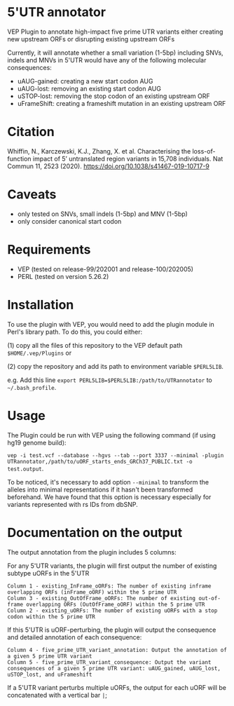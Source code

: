 # 5'UTR annotator
VEP Plugin to annotate high-impact five prime UTR variants either creating new upstream ORFs or disrupting existing upstream ORFs

Currently, it will annotate whether a small variation (1-5bp) including SNVs, indels and MNVs in 5'UTR would have any of the following molecular consequences:

 - uAUG-gained: creating a new start codon AUG
 - uAUG-lost: removing an existing start codon AUG
 - uSTOP-lost: removing the stop codon of an existing upstream ORF
 - uFrameShift: creating a frameshift mutation in an existing upstream ORF 

# Citation

Whiffin, N., Karczewski, K.J., Zhang, X. et al. Characterising the loss-of-function impact of 5’ untranslated region variants in 15,708 individuals. Nat Commun 11, 2523 (2020). https://doi.org/10.1038/s41467-019-10717-9


# Caveats 
- only tested on SNVs, small indels (1-5bp) and MNV (1-5bp)
- only consider canonical start codon

# Requirements
- VEP (tested on release-99/202001 and release-100/202005)
- PERL (tested on version 5.26.2)

# Installation
To use the plugin with VEP, you would need to add the plugin module in Perl's library path. To do this, you could either: 

(1) copy all the files of this repository to the VEP default path `$HOME/.vep/Plugins` or

(2) copy the repository and add its path to environment variable `$PERL5LIB`. 

e.g. Add this line `export PERL5LIB=$PERL5LIB:/path/to/UTRannotator` to `~/.bash_profile`.

# Usage
The Plugin could be run with VEP using the following command (if using hg19 genome build): 

`vep -i test.vcf --database --hgvs --tab --port 3337 --minimal -plugin UTRannotator,/path/to/uORF_starts_ends_GRCh37_PUBLIC.txt -o test.output`. 

To be noticed, it's necessary to add option `--minimal` to transform the alleles into minimal representations if it hasn't been transformed beforehand. We have found that this option is necessary especially for variants represented with rs IDs from dbSNP. 


# Documentation on the output

The output annotation from the plugin includes 5 columns: 

For any 5'UTR variants, the plugin will first output the number of existing subtype uORFs in the 5'UTR

    Column 1 - existing_InFrame_oORFs: The number of existing inframe overlapping ORFs (inFrame_oORF) within the 5 prime UTR
    Column 3 - existing_OutOfFrame_oORFs: The number of existing out-of-frame overlapping ORFs (OutOfFrame_oORF) within the 5 prime UTR
    Column 2 - existing_uORFs: The number of existing uORFs with a stop codon within the 5 prime UTR

If this 5'UTR is uORF-perturbing, the plugin will output the consequence and detailed annotation of each consequence: 

	Column 4 - five_prime_UTR_variant_annotation: Output the annotation of a given 5 prime UTR variant
    Column 5 - five_prime_UTR_variant_consequence: Output the variant consequences of a given 5 prime UTR variant: uAUG_gained, uAUG_lost, uSTOP_lost, and uFrameshift

If a 5'UTR variant perturbs multiple uORFs, the output for each uORF will be concatenated with a vertical bar `|`; 




